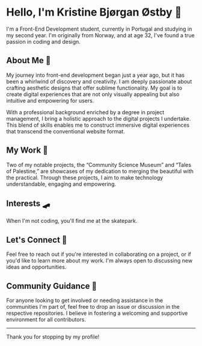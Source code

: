 # Hello, I'm Kristine Bjørgan Østby 👋

I'm a Front-End Development student, currently in Portugal and studying in my second year. I'm originally from Norway, and at age 32, I've found a true passion in coding and design.

## About Me 🌱
My journey into front-end development began just a year ago, but it has been a whirlwind of discovery and creativity. I am deeply passionate about crafting aesthetic designs that offer sublime functionality. My goal is to create digital experiences that are not only visually appealing but also intuitive and empowering for users.

With a professional background enriched by a degree in project management, I bring a holistic approach to the digital projects I undertake. This blend of skills enables me to construct immersive digital experiences that transcend the conventional website format.

## My Work 🚀
Two of my notable projects, the “Community Science Museum” and “Tales of Palestine,” are showcases of my dedication to merging the beautiful with the practical. Through these projects, I aim to make technology understandable, engaging and empowering.

## Interests :skateboard:
When I'm not coding, you'll find me at the skatepark. 

## Let's Connect 🤝
Feel free to reach out if you're interested in collaborating on a project, or if you'd like to learn more about my work. I'm always open to discussing new ideas and opportunities.

## Community Guidance 🌟
For anyone looking to get involved or needing assistance in the communities I'm part of, feel free to drop an issue or discussion in the respective repositories. I believe in fostering a welcoming and supportive environment for all contributors.

---

Thank you for stopping by my profile!

